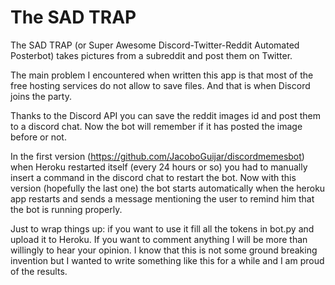 # The SAD TRAP  
The SAD TRAP (or Super Awesome Discord-Twitter-Reddit Automated Posterbot) takes pictures from a subreddit and post them on Twitter.

The main problem I encountered when written this app is that most of the free hosting services do not allow to save files. And that is when Discord joins the party.

Thanks to the Discord API you can save the reddit images id and post them to a discord chat. Now the bot will remember if it has posted the image before or not.

In the first version (https://github.com/JacoboGuijar/discordmemesbot) when Heroku restarted itself (every 24 hours or so) you had to manually insert a command in the discord chat to restart the bot.
Now with this version (hopefully the last one) the bot starts automatically when the heroku app restarts and sends a message mentioning the user to remind him that the bot is running properly.

Just to wrap things up: if you want to use it fill all the tokens in bot.py and upload it to Heroku. If you want to comment anything I will be more than willingly to hear your opinion. I know that this is not some ground breaking invention but I wanted to write something like this for a while and I am proud of the results. 
